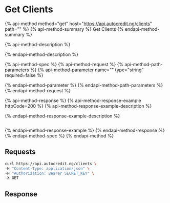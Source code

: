 # Get Clients

{% api-method method="get" host="https://api.autocredit.ng/clients" path="" %}
{% api-method-summary %}
Get Clients
{% endapi-method-summary %}

{% api-method-description %}

{% endapi-method-description %}

{% api-method-spec %}
{% api-method-request %}
{% api-method-path-parameters %}
{% api-method-parameter name="" type="string" required=false %}

{% endapi-method-parameter %}
{% endapi-method-path-parameters %}
{% endapi-method-request %}

{% api-method-response %}
{% api-method-response-example httpCode=200 %}
{% api-method-response-example-description %}

{% endapi-method-response-example-description %}

```text

```
{% endapi-method-response-example %}
{% endapi-method-response %}
{% endapi-method-spec %}
{% endapi-method %}

## Requests

```bash
curl https://api.autocredit.ng/clients \
-H "Content-Type: application/json" \
-H "Authorization: Bearer SECRET_KEY" \
-X GET
```

## Response

```text

```

